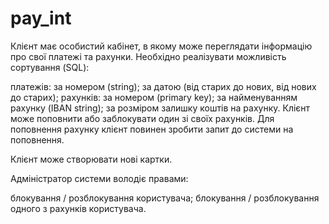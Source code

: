 # pay_int

Клієнт має особистий кабінет, в якому може переглядати інформацію про свої платежі та рахунки. Необхідно реалізувати можливість сортування (SQL):

платежів:
за номером (string);
за датою (від старих до нових, від нових до старих);
рахунків:
за номером (primary key);
за найменуванням рахунку (IBAN string);
за розміром залишку коштів на рахунку.
Клієнт може поповнити або заблокувати один зі своїх рахунків. Для поповнення рахунку клієнт повинен зробити запит до системи на поповнення.

Клієнт може створювати нові картки.

Адміністратор системи володіє правами:

блокування / розблокування користувача;
блокування / розблокування одного з рахунків користувача.
